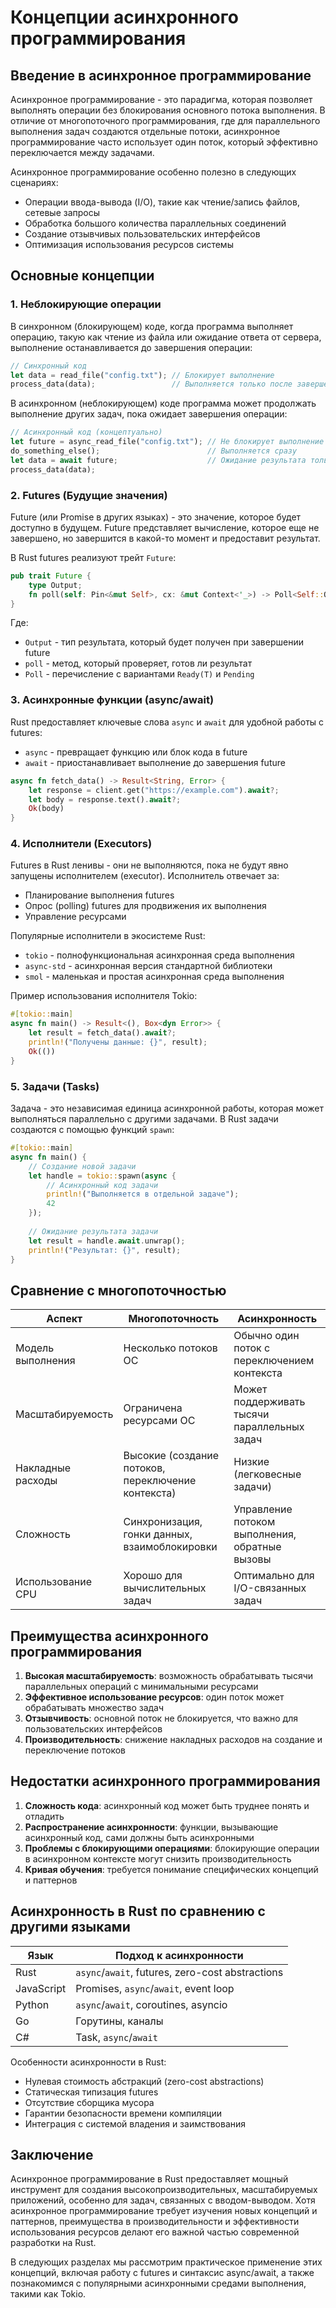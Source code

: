 # Концепции асинхронного программирования

## Введение в асинхронное программирование

Асинхронное программирование - это парадигма, которая позволяет выполнять операции без блокирования основного потока выполнения. В отличие от многопоточного программирования, где для параллельного выполнения задач создаются отдельные потоки, асинхронное программирование часто использует один поток, который эффективно переключается между задачами.

Асинхронное программирование особенно полезно в следующих сценариях:
- Операции ввода-вывода (I/O), такие как чтение/запись файлов, сетевые запросы
- Обработка большого количества параллельных соединений
- Создание отзывчивых пользовательских интерфейсов
- Оптимизация использования ресурсов системы

## Основные концепции

### 1. Неблокирующие операции

В синхронном (блокирующем) коде, когда программа выполняет операцию, такую как чтение из файла или ожидание ответа от сервера, выполнение останавливается до завершения операции:

```rust
// Синхронный код
let data = read_file("config.txt"); // Блокирует выполнение
process_data(data);                 // Выполняется только после завершения чтения
```

В асинхронном (неблокирующем) коде программа может продолжать выполнение других задач, пока ожидает завершения операции:

```rust
// Асинхронный код (концептуально)
let future = async_read_file("config.txt"); // Не блокирует выполнение
do_something_else();                        // Выполняется сразу
let data = await future;                    // Ожидание результата только когда он нужен
process_data(data);
```

### 2. Futures (Будущие значения)

Future (или Promise в других языках) - это значение, которое будет доступно в будущем. Future представляет вычисление, которое еще не завершено, но завершится в какой-то момент и предоставит результат.

В Rust futures реализуют трейт `Future`:

```rust
pub trait Future {
    type Output;
    fn poll(self: Pin<&mut Self>, cx: &mut Context<'_>) -> Poll<Self::Output>;
}
```

Где:
- `Output` - тип результата, который будет получен при завершении future
- `poll` - метод, который проверяет, готов ли результат
- `Poll` - перечисление с вариантами `Ready(T)` и `Pending`

### 3. Асинхронные функции (async/await)

Rust предоставляет ключевые слова `async` и `await` для удобной работы с futures:

- `async` - превращает функцию или блок кода в future
- `await` - приостанавливает выполнение до завершения future

```rust
async fn fetch_data() -> Result<String, Error> {
    let response = client.get("https://example.com").await?;
    let body = response.text().await?;
    Ok(body)
}
```

### 4. Исполнители (Executors)

Futures в Rust ленивы - они не выполняются, пока не будут явно запущены исполнителем (executor). Исполнитель отвечает за:
- Планирование выполнения futures
- Опрос (polling) futures для продвижения их выполнения
- Управление ресурсами

Популярные исполнители в экосистеме Rust:
- `tokio` - полнофункциональная асинхронная среда выполнения
- `async-std` - асинхронная версия стандартной библиотеки
- `smol` - маленькая и простая асинхронная среда выполнения

Пример использования исполнителя Tokio:

```rust
#[tokio::main]
async fn main() -> Result<(), Box<dyn Error>> {
    let result = fetch_data().await?;
    println!("Получены данные: {}", result);
    Ok(())
}
```

### 5. Задачи (Tasks)

Задача - это независимая единица асинхронной работы, которая может выполняться параллельно с другими задачами. В Rust задачи создаются с помощью функций `spawn`:

```rust
#[tokio::main]
async fn main() {
    // Создание новой задачи
    let handle = tokio::spawn(async {
        // Асинхронный код задачи
        println!("Выполняется в отдельной задаче");
        42
    });
    
    // Ожидание результата задачи
    let result = handle.await.unwrap();
    println!("Результат: {}", result);
}
```

## Сравнение с многопоточностью

| Аспект | Многопоточность | Асинхронность |
|--------|-----------------|---------------|
| Модель выполнения | Несколько потоков ОС | Обычно один поток с переключением контекста |
| Масштабируемость | Ограничена ресурсами ОС | Может поддерживать тысячи параллельных задач |
| Накладные расходы | Высокие (создание потоков, переключение контекста) | Низкие (легковесные задачи) |
| Сложность | Синхронизация, гонки данных, взаимоблокировки | Управление потоком выполнения, обратные вызовы |
| Использование CPU | Хорошо для вычислительных задач | Оптимально для I/O-связанных задач |

## Преимущества асинхронного программирования

1. **Высокая масштабируемость**: возможность обрабатывать тысячи параллельных операций с минимальными ресурсами
2. **Эффективное использование ресурсов**: один поток может обрабатывать множество задач
3. **Отзывчивость**: основной поток не блокируется, что важно для пользовательских интерфейсов
4. **Производительность**: снижение накладных расходов на создание и переключение потоков

## Недостатки асинхронного программирования

1. **Сложность кода**: асинхронный код может быть труднее понять и отладить
2. **Распространение асинхронности**: функции, вызывающие асинхронный код, сами должны быть асинхронными
3. **Проблемы с блокирующими операциями**: блокирующие операции в асинхронном контексте могут снизить производительность
4. **Кривая обучения**: требуется понимание специфических концепций и паттернов

## Асинхронность в Rust по сравнению с другими языками

| Язык | Подход к асинхронности |
|------|------------------------|
| Rust | `async`/`await`, futures, zero-cost abstractions |
| JavaScript | Promises, `async`/`await`, event loop |
| Python | `async`/`await`, coroutines, asyncio |
| Go | Горутины, каналы |
| C# | Task, `async`/`await` |

Особенности асинхронности в Rust:
- Нулевая стоимость абстракций (zero-cost abstractions)
- Статическая типизация futures
- Отсутствие сборщика мусора
- Гарантии безопасности времени компиляции
- Интеграция с системой владения и заимствования

## Заключение

Асинхронное программирование в Rust предоставляет мощный инструмент для создания высокопроизводительных, масштабируемых приложений, особенно для задач, связанных с вводом-выводом. Хотя асинхронное программирование требует изучения новых концепций и паттернов, преимущества в производительности и эффективности использования ресурсов делают его важной частью современной разработки на Rust.

В следующих разделах мы рассмотрим практическое применение этих концепций, включая работу с futures и синтаксис async/await, а также познакомимся с популярными асинхронными средами выполнения, такими как Tokio.